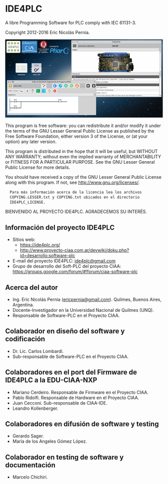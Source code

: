 # IDE4PLC

A libre Programming Software for PLC comply with IEC 61131-3.

Copyright 2012-2016 Eric Nicolás Pernia.

![Imagen "IDE4PLCv1-0-5.png" no encontrada](docs/assets/img/IDE4PLCv1-0-4.png "IDE4PLC v1.0.5")

This program is free software: you can redistribute it and/or modify it under the terms of the GNU Lesser General Public License as published by the Free Software Foundation, either version 3 of the License, or (at your option) any later version.

This program is distributed in the hope that it will be useful, but WITHOUT ANY WARRANTY; without even the implied warranty of MERCHANTABILITY or FITNESS FOR A PARTICULAR PURPOSE.  See the GNU Lesser General Public License for more details.

You should have received a copy of the GNU Lesser General Public License along with this program.  If not, see <http://www.gnu.org/licenses/>.

      Para más información acerca de la licencia lea los archivos 
      COPYING.LESSER.txt y COPYING.txt ubicados en el directorio 
      IDE4PLC_LICENSE.

BIENVENIDO AL PROYECTO IDE4PLC. AGRADECEMOS SU INTERÉS.

## Información del proyecto IDE4PLC

   * Sitios web: 
      - https://ide4plc.org/
      - http://www.proyecto-ciaa.com.ar/devwiki/doku.php?id=desarrollo:software-plc
   * E-mail del proyecto IDE4PLC: ide4plc@gmail.com
   * Grupo de desarrollo del Soft-PLC del proyecto CIAA: https://groups.google.com/forum/#!forum/ciaa-software-plc

## Acerca del autor
   
   * Ing. Eric Nicolás Pernia (ericpernia@gmail.com). Quilmes, Buenos Aires, Argentina.
   * Docente-Investigador en la Universidad Nacional de Quilmes (UNQ).
   * Responsable de Software-PLC en el Proyecto CIAA.

## Colaborador en diseño del software y codificación

   * Dr. Lic. Carlos Lombardi.
   * Sub-responsable de Software-PLC en el Proyecto CIAA.

## Colaboradores en el port del Firmware de IDE4PLC a la EDU-CIAA-NXP

   * Mariano Cerdeiro. Responsable de Firmware en el Proyecto CIAA.
   * Pablo Ridolfi. Responsable de Hardware en el Proyecto CIAA.
   * Juan Cecconi. Sub-responsable de CIAA-IDE.
   * Leandro Kollenberger.

## Colaboradores en difusión de software y testing

   * Gerardo Sager.
   * María de los Angeles Gómez López.

## Colaborador en testing de software y documentación

   * Marcelo Chichiri.
